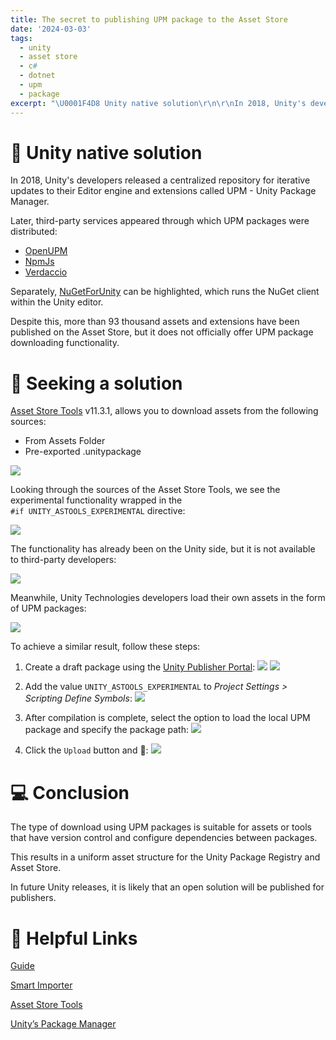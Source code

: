```yaml
---
title: The secret to publishing UPM package to the Asset Store
date: '2024-03-03'
tags:
  - unity
  - asset store
  - c#
  - dotnet
  - upm
  - package
excerpt: "\U0001F4D8 Unity native solution\r\n\r\nIn 2018, Unity's developers released a centralized repository for iterative updates to their Editor engine and extensions called UPM - Unity Package Manager.\r\n\r\nLater, t..."
---
```


# 📘 Unity native solution

In 2018, Unity's developers released a centralized repository for iterative updates to their Editor engine and extensions called UPM - Unity Package Manager.

Later, third-party services appeared through which UPM packages were distributed:

<ul>
  <li><a href="https://openupm.com/">OpenUPM</a></li>
  <li><a href="https://www.npmjs.com/">NpmJs</a></li>
  <li><a href="https://verdaccio.org/">Verdaccio</a></li>
</ul>

Separately, [NuGetForUnity](https://github.com/GlitchEnzo/NuGetForUnity) can be highlighted, which runs the NuGet client within the Unity editor.

Despite this, more than 93 thousand assets and extensions have been published on the Asset Store, but it does not officially offer UPM package downloading functionality.

# 🎯 Seeking a solution

[Asset Store Tools](https://assetstore.unity.com/packages/tools/utilities/asset-store-publishing-tools-115) v11.3.1, allows you to download assets from the following sources:

<ul>
  <li>From Assets Folder</li>
  <li>Pre-exported .unitypackage</li>
</ul>

![](../../assets/img/posts/as-upload-type.png)

Looking through the sources of the Asset Store Tools, we see the experimental functionality wrapped in the<br>
 `#if UNITY_ASTOOLS_EXPERIMENTAL` directive:

![](../../assets/img/posts/astools-experimental.png)

The functionality has already been on the Unity side, but it is not available to third-party developers:

![](../../assets/img/posts/astools-ex-code.png)

Meanwhile, Unity Technologies developers load their own assets in the form of UPM packages:

![](../../assets/img/posts/ast-folders.png)

To achieve a similar result, follow these steps:

1. Create a draft package using the [Unity Publisher Portal](https://publisher.unity.com/packages):
![](../../assets/img/posts/pp-draft.png)
![](../../assets/img/posts/asu-draft.png)

2. Add the value `UNITY_ASTOOLS_EXPERIMENTAL` to *Project Settings > Scripting Define Symbols*:
![](../../assets/img/posts/ase-define.png)

3. After compilation is complete, select the option to load the local UPM package and specify the package path:
![](../../assets/img/posts/upm-package-path.png)

4. Click the `Upload` button and 🎉:
![](../../assets/img/posts/smart-importer-astore.png)

# 💻 Conclusion

The type of download using UPM packages is suitable for assets or tools that have version control and configure dependencies between packages.

This results in a uniform asset structure for the Unity Package Registry and Asset Store.

In future Unity releases, it is likely that an open solution will be published for publishers.

# 🎁 Helpful Links

[Guide](https://youtu.be/-W7BtzhHUpA)

[Smart Importer](https://github.com/dreamcodestudio/com.dreamcode.editor.smart-importer)

[Asset Store Tools](https://github.com/Unity-Technologies/com.unity.asset-store-tools)

[Unity’s Package Manager](https://docs.unity3d.com/Manual/Packages.html)
